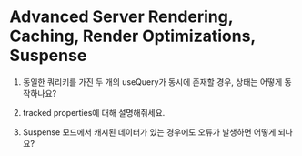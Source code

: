 # Advanced Server Rendering, Caching, Render Optimizations, Suspense

1. 동일한 쿼리키를 가진 두 개의 useQuery가 동시에 존재할 경우, 상태는 어떻게 동작하나요?

2. tracked properties에 대해 설명해줘세요.

3. Suspense 모드에서 캐시된 데이터가 있는 경우에도 오류가 발생하면 어떻게 되나요?
